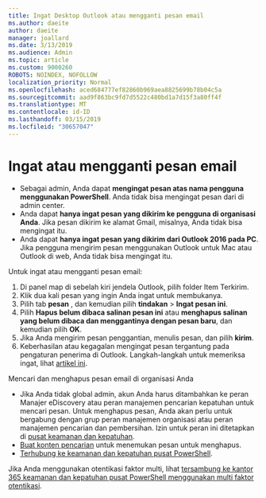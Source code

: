 ```yaml
---
title: Ingat Desktop Outlook atau mengganti pesan email
ms.author: daeite
author: daeite
manager: joallard
ms.date: 3/13/2019
ms.audience: Admin
ms.topic: article
ms.custom: 9000260
ROBOTS: NOINDEX, NOFOLLOW
localization_priority: Normal
ms.openlocfilehash: aced684777ef82860b969aea8825699b78b04c5a
ms.sourcegitcommit: aad9f863bc9fd7d5522c480bd1a7d15f3a80ff4f
ms.translationtype: MT
ms.contentlocale: id-ID
ms.lasthandoff: 03/15/2019
ms.locfileid: "30657047"
---
```

# <a name="recall-or-replace-an-email-message"></a>Ingat atau mengganti pesan email

- Sebagai admin, Anda dapat **mengingat pesan atas nama pengguna menggunakan PowerShell**. Anda tidak bisa mengingat pesan dari di admin center.
- Anda dapat **hanya ingat pesan yang dikirim ke pengguna di organisasi Anda**. Jika pesan dikirim ke alamat Gmail, misalnya, Anda tidak bisa mengingat itu.
- Anda dapat **hanya ingat pesan yang dikirim dari Outlook 2016 pada PC**. Jika pengguna mengirim pesan menggunakan Outlook untuk Mac atau Outlook di web, Anda tidak bisa mengingat itu.

Untuk ingat atau mengganti pesan email:

1. Di panel map di sebelah kiri jendela Outlook, pilih folder Item Terkirim.
1. Klik dua kali pesan yang ingin Anda ingat untuk membukanya.
1. Pilih tab **pesan** , dan kemudian pilih **tindakan** > **Ingat pesan ini**.
1. Pilih **Hapus belum dibaca salinan pesan ini** atau **menghapus salinan yang belum dibaca dan menggantinya dengan pesan baru**, dan kemudian pilih **OK**.
1. Jika Anda mengirim pesan penggantian, menulis pesan, dan pilih **kirim**.
1. Keberhasilan atau kegagalan mengingat pesan tergantung pada pengaturan penerima di Outlook. Langkah-langkah untuk memeriksa ingat, lihat [artikel ini](https://support.office.com/article/35027f88-d655-4554-b4f8-6c0729a723a0).

Mencari dan menghapus pesan email di organisasi Anda

- Jika Anda tidak global admin, akun Anda harus ditambahkan ke peran Manajer eDiscovery atau peran manajemen pencarian kepatuhan untuk mencari pesan. Untuk menghapus pesan, Anda akan perlu untuk bergabung dengan grup peran manajemen organisasi atau peran manajemen pencarian dan pembersihan. Izin untuk peran ini ditetapkan di [pusat keamanan dan kepatuhan](https://go.microsoft.com/fwlink/?linkid=2083731).
- [Buat konten pencarian](https://docs.microsoft.com/office365/securitycompliance/content-search) untuk menemukan pesan untuk menghapus.
- [Terhubung ke keamanan dan kepatuhan pusat PowerShell](https://docs.microsoft.com/powershell/exchange/office-365-scc/connect-to-scc-powershell/connect-to-scc-powershell?view=exchange-ps).

Jika Anda menggunakan otentikasi faktor multi, lihat [tersambung ke kantor 365 keamanan dan kepatuhan pusat PowerShell menggunakan multi faktor otentikasi](https://docs.microsoft.com/powershell/exchange/office-365-scc/connect-to-scc-powershell/mfa-connect-to-scc-powershell?view=exchange-ps).
